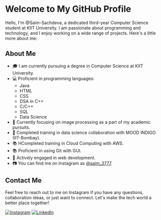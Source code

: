 # Welcome to My GitHub Profile


Hello, I'm @Saim-Sachdeva, a dedicated third-year Computer Science student at KIIT University. I am passionate about programming and technology, and I enjoy working on a wide range of projects. Here's a little more about me:

## About Me

- 🎓 I am currently pursuing a degree in Computer Science at KIIT University.
- 💻 Proficient in programming languages:
  - Java
  - HTML
  - CSS
  - DSA in C++
  - C/C++
  - SQL
  - Data Science
- 🧠 Currently focusing on image processing as a part of my academic pursuits.
- 📱 Completed training in data science collaboration with MOOD INDIGO (IIT-Bombay).
- 📚 HCompleted training in Cloud Computing with AWS.
- 📚 Proficient in using Git with GUI.
- 📱 Actively engaged in web development.
- 📷 You can find me on Instagram as [@saim_3777](https://www.instagram.com/saim_3777/).


## Contact Me

Feel free to reach out to me on Instagram if you have any questions, collaboration ideas, or just want to connect. Let's make the tech world a better place together!

[![Instagram](https://img.shields.io/badge/Instagram-%40nerdo001-blue)](https://www.instagram.com/saim_3777/)
[![LinkedIn](https://img.shields.io/badge/LinkedIn-Connect-%230077B5)](https://www.linkedin.com/in/saim-sachdeva-4b5697273/)



<!---
Saim-Sachdeva/Saim-Sachdeva is a ✨ special ✨ repository because its `README.md` (this file) appears on your GitHub profile.
You can click the Preview link to take a look at your changes.
--->
